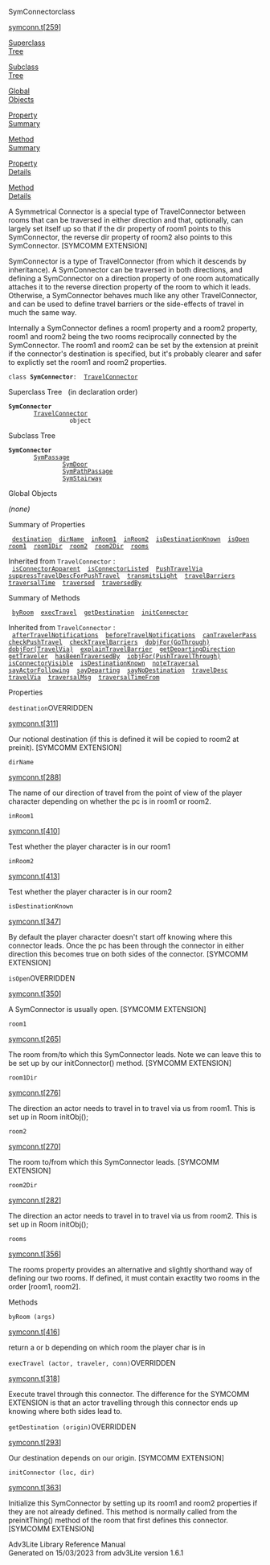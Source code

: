 <span class="title">SymConnector</span><span class="type">class</span>

[symconn.t](../file/symconn.t.html)\[[259](../source/symconn.t.html#259)\]

[Superclass  
Tree](#_SuperClassTree_)

[Subclass  
Tree](#_SubClassTree_)

[Global  
Objects](#_ObjectSummary_)

[Property  
Summary](#_PropSummary_)

[Method  
Summary](#_MethodSummary_)

[Property  
Details](#_Properties_)

[Method  
Details](#_Methods_)

<div class="fdesc">

A Symmetrical Connector is a special type of TravelConnector between
rooms that can be traversed in either direction and that, optionally,
can largely set itself up so that if the dir property of room1 points to
this SymConnector, the reverse dir property of room2 also points to this
SymConnector. \[SYMCOMM EXTENSION\]

SymConnector is a type of TravelConnector (from which it descends by
inheritance). A SymConnector can be traversed in both directions, and
defining a SymConnector on a direction property of one room
automatically attaches it to the reverse direction property of the room
to which it leads. Otherwise, a SymConnector behaves much like any other
TravelConnector, and can be used to define travel barriers or the
side-effects of travel in much the same way.

Internally a SymConnector defines a room1 property and a room2 property,
room1 and room2 being the two rooms reciprocally connected by the
SymConnector. The room1 and room2 can be set by the extension at preinit
if the connector's destination is specified, but it's probably clearer
and safer to explictly set the room1 and room2 properties.

`class `**`SymConnector`**` :   `[`TravelConnector`](../object/TravelConnector.html)

</div>

<span id="_SuperClassTree_"></span>

<div class="mjhd">

<span class="hdln">Superclass Tree</span>   (in declaration order)

</div>

**`SymConnector`**  
`         `[`TravelConnector`](../object/TravelConnector.html)  
`                 object`  
<span id="_SubClassTree_"></span>

<div class="mjhd">

<span class="hdln">Subclass Tree</span>  

</div>

**`SymConnector`**  
`         `[`SymPassage`](../object/SymPassage.html)  
`                 `[`SymDoor`](../object/SymDoor.html)  
`                 `[`SymPathPassage`](../object/SymPathPassage.html)  
`                 `[`SymStairway`](../object/SymStairway.html)  
<span id="_ObjectSummary_"></span>

<div class="mjhd">

<span class="hdln">Global Objects</span>  

</div>

*(none)* <span id="_PropSummary_"></span>

<div class="mjhd">

<span class="hdln">Summary of Properties</span>  

</div>

` `[`destination`](#destination)`  `[`dirName`](#dirName)`  `[`inRoom1`](#inRoom1)`  `[`inRoom2`](#inRoom2)`  `[`isDestinationKnown`](#isDestinationKnown)`  `[`isOpen`](#isOpen)`  `[`room1`](#room1)`  `[`room1Dir`](#room1Dir)`  `[`room2`](#room2)`  `[`room2Dir`](#room2Dir)`  `[`rooms`](#rooms)`  `

Inherited from `TravelConnector` :  
` `[`isConnectorApparent`](../object/TravelConnector.html#isConnectorApparent)`  `[`isConnectorListed`](../object/TravelConnector.html#isConnectorListed)`  `[`PushTravelVia`](../object/TravelConnector.html#PushTravelVia)`  `[`suppressTravelDescForPushTravel`](../object/TravelConnector.html#suppressTravelDescForPushTravel)`  `[`transmitsLight`](../object/TravelConnector.html#transmitsLight)`  `[`travelBarriers`](../object/TravelConnector.html#travelBarriers)`  `[`traversalTime`](../object/TravelConnector.html#traversalTime)`  `[`traversed`](../object/TravelConnector.html#traversed)`  `[`traversedBy`](../object/TravelConnector.html#traversedBy)`  `

<span id="_MethodSummary_"></span>

<div class="mjhd">

<span class="hdln">Summary of Methods</span>  

</div>

` `[`byRoom`](#byRoom)`  `[`execTravel`](#execTravel)`  `[`getDestination`](#getDestination)`  `[`initConnector`](#initConnector)`  `

Inherited from `TravelConnector` :  
` `[`afterTravelNotifications`](../object/TravelConnector.html#afterTravelNotifications)`  `[`beforeTravelNotifications`](../object/TravelConnector.html#beforeTravelNotifications)`  `[`canTravelerPass`](../object/TravelConnector.html#canTravelerPass)`  `[`checkPushTravel`](../object/TravelConnector.html#checkPushTravel)`  `[`checkTravelBarriers`](../object/TravelConnector.html#checkTravelBarriers)`  `[`dobjFor(GoThrough)`](../object/TravelConnector.html#dobjFor(GoThrough))`  `[`dobjFor(TravelVia)`](../object/TravelConnector.html#dobjFor(TravelVia))`  `[`explainTravelBarrier`](../object/TravelConnector.html#explainTravelBarrier)`  `[`getDepartingDirection`](../object/TravelConnector.html#getDepartingDirection)`  `[`getTraveler`](../object/TravelConnector.html#getTraveler)`  `[`hasBeenTraversedBy`](../object/TravelConnector.html#hasBeenTraversedBy)`  `[`iobjFor(PushTravelThrough)`](../object/TravelConnector.html#iobjFor(PushTravelThrough))`  `[`isConnectorVisible`](../object/TravelConnector.html#isConnectorVisible)`  `[`isDestinationKnown`](../object/TravelConnector.html#isDestinationKnown)`  `[`noteTraversal`](../object/TravelConnector.html#noteTraversal)`  `[`sayActorFollowing`](../object/TravelConnector.html#sayActorFollowing)`  `[`sayDeparting`](../object/TravelConnector.html#sayDeparting)`  `[`sayNoDestination`](../object/TravelConnector.html#sayNoDestination)`  `[`travelDesc`](../object/TravelConnector.html#travelDesc)`  `[`travelVia`](../object/TravelConnector.html#travelVia)`  `[`traversalMsg`](../object/TravelConnector.html#traversalMsg)`  `[`traversalTimeFrom`](../object/TravelConnector.html#traversalTimeFrom)`  `

<span id="_Properties_"></span>

<div class="mjhd">

<span class="hdln">Properties</span>  

</div>

<span id="destination"></span>

`destination`<span class="rem">OVERRIDDEN</span>

[symconn.t](../file/symconn.t.html)\[[311](../source/symconn.t.html#311)\]

<div class="desc">

Our notional destination (if this is defined it will be copied to room2
at preinit). \[SYMCOMM EXTENSION\]

</div>

<span id="dirName"></span>

`dirName`

[symconn.t](../file/symconn.t.html)\[[288](../source/symconn.t.html#288)\]

<div class="desc">

The name of our direction of travel from the point of view of the player
character depending on whether the pc is in room1 or room2.

</div>

<span id="inRoom1"></span>

`inRoom1`

[symconn.t](../file/symconn.t.html)\[[410](../source/symconn.t.html#410)\]

<div class="desc">

Test whether the player character is in our room1

</div>

<span id="inRoom2"></span>

`inRoom2`

[symconn.t](../file/symconn.t.html)\[[413](../source/symconn.t.html#413)\]

<div class="desc">

Test whether the player character is in our room2

</div>

<span id="isDestinationKnown"></span>

`isDestinationKnown`

[symconn.t](../file/symconn.t.html)\[[347](../source/symconn.t.html#347)\]

<div class="desc">

By default the player character doesn't start off knowing where this
connector leads. Once the pc has been through the connector in either
direction this becomes true on both sides of the connector. \[SYMCOMM
EXTENSION\]

</div>

<span id="isOpen"></span>

`isOpen`<span class="rem">OVERRIDDEN</span>

[symconn.t](../file/symconn.t.html)\[[350](../source/symconn.t.html#350)\]

<div class="desc">

A SymConnector is usually open. \[SYMCOMM EXTENSION\]

</div>

<span id="room1"></span>

`room1`

[symconn.t](../file/symconn.t.html)\[[265](../source/symconn.t.html#265)\]

<div class="desc">

The room from/to which this SymConnector leads. Note we can leave this
to be set up by our initConnector() method. \[SYMCOMM EXTENSION\]

</div>

<span id="room1Dir"></span>

`room1Dir`

[symconn.t](../file/symconn.t.html)\[[276](../source/symconn.t.html#276)\]

<div class="desc">

The direction an actor needs to travel in to travel via us from room1.
This is set up in Room initObj();

</div>

<span id="room2"></span>

`room2`

[symconn.t](../file/symconn.t.html)\[[270](../source/symconn.t.html#270)\]

<div class="desc">

The room to/from which this SymConnector leads. \[SYMCOMM EXTENSION\]

</div>

<span id="room2Dir"></span>

`room2Dir`

[symconn.t](../file/symconn.t.html)\[[282](../source/symconn.t.html#282)\]

<div class="desc">

The direction an actor needs to travel in to travel via us from room2.
This is set up in Room initObj();

</div>

<span id="rooms"></span>

`rooms`

[symconn.t](../file/symconn.t.html)\[[356](../source/symconn.t.html#356)\]

<div class="desc">

The rooms property provides an alternative and slightly shorthand way of
defining our two rooms. If defined, it must contain exactlty two rooms
in the order \[room1, room2\].

</div>

<span id="_Methods_"></span>

<div class="mjhd">

<span class="hdln">Methods</span>  

</div>

<span id="byRoom"></span>

`byRoom (args)`

[symconn.t](../file/symconn.t.html)\[[416](../source/symconn.t.html#416)\]

<div class="desc">

return a or b depending on which room the player char is in

</div>

<span id="execTravel"></span>

`execTravel (actor, traveler, conn)`<span class="rem">OVERRIDDEN</span>

[symconn.t](../file/symconn.t.html)\[[318](../source/symconn.t.html#318)\]

<div class="desc">

Execute travel through this connector. The difference for the SYMCOMM
EXTENSION is that an actor travelling through this connector ends up
knowing where both sides lead to.

</div>

<span id="getDestination"></span>

`getDestination (origin)`<span class="rem">OVERRIDDEN</span>

[symconn.t](../file/symconn.t.html)\[[293](../source/symconn.t.html#293)\]

<div class="desc">

Our destination depends on our origin. \[SYMCOMM EXTENSION\]

</div>

<span id="initConnector"></span>

`initConnector (loc, dir)`

[symconn.t](../file/symconn.t.html)\[[363](../source/symconn.t.html#363)\]

<div class="desc">

Initialize this SymConnector by setting up its room1 and room2
properties if they are not already defined. This method is normally
called from the preinitThing() method of the room that first defines
this connector. \[SYMCOMM EXTENSION\]

</div>

<div class="ftr">

Adv3Lite Library Reference Manual  
Generated on 15/03/2023 from adv3Lite version 1.6.1

</div>
